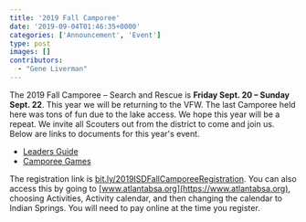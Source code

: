 ```yaml
---
title: '2019 Fall Camporee'
date: '2019-09-04T01:46:35+0000'
categories: ['Announcement', 'Event']
type: post
images: []
contributors:
  - "Gene Liverman"
---
```


The 2019 Fall Camporee – Search and Rescue is **Friday Sept. 20 – Sunday Sept. 22**. This year we will be returning to the VFW. The last Camporee held here was tons of fun due to the lake access. We hope this year will be a repeat. We invite all Scouters out from the district to come and join us. Below are links to documents for this year's event.

* [Leaders Guide](Leaders-Guide.pdf)
* [Camporee Games](Camporee-2019-Games.pdf)

The registration link is [bit.ly/2019ISDFallCamporeeRegistration](http://bit.ly/2019ISDFallCamporeeRegistration). You can also access this by going to [www.atlantabsa.org](https://www.atlantabsa.org), choosing Activities, Activity calendar, and then changing the calendar to Indian Springs. You will need to pay online at the time you register.
